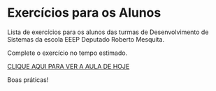 # Exercícios para os Alunos
Lista de exercícios para os alunos das turmas de Desenvolvimento de Sistemas da escola EEEP Deputado Roberto Mesquita.

Complete o exercício no tempo estimado.

<a href="https://meet.google.com/xda-thwb-uqg" target="_blank">CLIQUE AQUI PARA VER A AULA DE HOJE</a>

Boas práticas!
